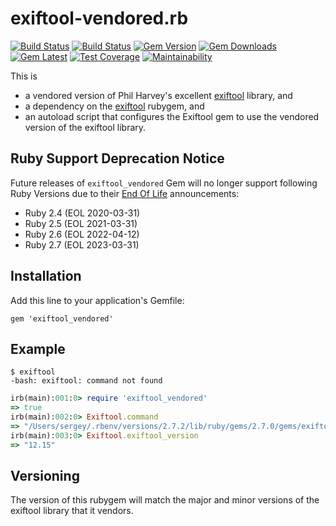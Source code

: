 # exiftool-vendored.rb

[![Build Status](https://app.travis-ci.com/exiftool-rb/exiftool_vendored.rb.svg?branch=master)](https://app.travis-ci.com/github/exiftool-rb/exiftool_vendored.rb/builds)
[![Build Status](https://github.com/exiftool-rb/exiftool_vendored.rb/actions/workflows/build.yml/badge.svg)](https://github.com/exiftool-rb/exiftool_vendored.rb/actions)
[![Gem Version](https://badge.fury.io/rb/exiftool_vendored.svg)](http://rubygems.org/gems/exiftool_vendored)
[![Gem Downloads](https://img.shields.io/gem/dt/exiftool_vendored.svg)](http://rubygems.org/gems/exiftool_vendored)
[![Gem Latest](https://img.shields.io/gem/dtv/exiftool_vendored.svg)](http://rubygems.org/gems/exiftool_vendored)
[![Test Coverage](https://api.codeclimate.com/v1/badges/57fa22bff558e49bf128/test_coverage)](https://codeclimate.com/github/exiftool-rb/exiftool_vendored.rb/test_coverage)
[![Maintainability](https://api.codeclimate.com/v1/badges/57fa22bff558e49bf128/maintainability)](https://codeclimate.com/github/exiftool-rb/exiftool_vendored.rb/maintainability)

This is

- a vendored version of Phil Harvey's excellent [exiftool](http://www.sno.phy.queensu.ca/~phil/exiftool) library, and
- a dependency on the [exiftool](https://github.com/exiftool-rb/exiftool.rb) rubygem, and
- an autoload script that configures the Exiftool gem to use the vendored version of the exiftool library.

## Ruby Support Deprecation Notice

Future releases of `exiftool_vendored` Gem will no longer support following
Ruby Versions due to their [End Of Life](https://www.ruby-lang.org/en/downloads/branches/) announcements:

- Ruby 2.4 (EOL 2020-03-31)
- Ruby 2.5 (EOL 2021-03-31)
- Ruby 2.6 (EOL 2022-04-12)
- Ruby 2.7 (EOL 2023-03-31)

## Installation

Add this line to your application's Gemfile:

    gem 'exiftool_vendored'

## Example

    $ exiftool
    -bash: exiftool: command not found

```ruby
irb(main):001:0> require 'exiftool_vendored'
=> true
irb(main):002:0> Exiftool.command
=> "/Users/sergey/.rbenv/versions/2.7.2/lib/ruby/gems/2.7.0/gems/exiftool_vendored-12.15.0/bin/exiftool"
irb(main):003:0> Exiftool.exiftool_version
=> "12.15"
```

## Versioning

The version of this rubygem will match the major and minor versions of the exiftool library that it
vendors.
